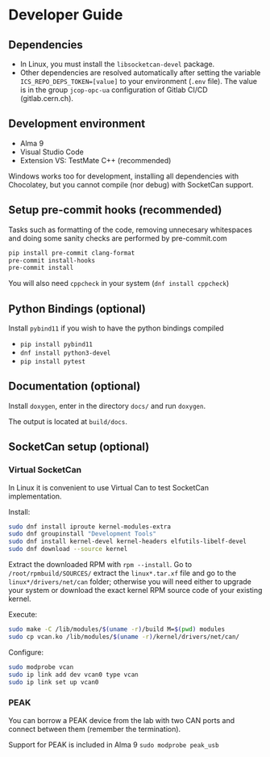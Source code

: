 
# Developer Guide

## Dependencies

- In Linux, you must install the `libsocketcan-devel` package.
- Other dependencies are resolved automatically after setting the variable `ICS_REPO_DEPS_TOKEN=[value]` to
your environment (`.env` file). The value is in the group `jcop-opc-ua` configuration of Gitlab CI/CD (gitlab.cern.ch).

## Development environment

- Alma 9
- Visual Studio Code
- Extension VS: TestMate C++ (recommended)

Windows works too for development, installing all dependencies with Chocolatey, but you cannot
compile (nor debug) with SocketCan support.

## Setup pre-commit hooks (recommended)

Tasks such as formatting of the code, removing unnecesary whitespaces and doing some sanity checks are performed by pre-commit.com

```bash
pip install pre-commit clang-format
pre-commit install-hooks
pre-commit install
```

You will also need `cppcheck` in your system (`dnf install cppcheck`)

## Python Bindings (optional)

Install `pybind11` if you wish to have the python bindings compiled

- `pip install pybind11`
- `dnf install python3-devel`
- `pip install pytest`

## Documentation (optional)

Install `doxygen`, enter in the directory `docs/` and run `doxygen`.

The output is located at `build/docs`.

## SocketCan setup (optional)

### Virtual SocketCan

In Linux it is convenient to use Virtual Can to test SocketCan implementation.

Install:

```bash
sudo dnf install iproute kernel-modules-extra
sudo dnf groupinstall "Development Tools"
sudo dnf install kernel-devel kernel-headers elfutils-libelf-devel
sudo dnf download --source kernel
```

Extract the downloaded RPM with `rpm --install`. Go to `/root/rpmbuild/SOURCES/` extract the `linux*.tar.xf` file and go to the `linux*/drivers/net/can` folder; otherwise you will need either to upgrade your
system or download the exact kernel RPM source code of your existing kernel.

Execute:

```bash
sudo make -C /lib/modules/$(uname -r)/build M=$(pwd) modules
sudo cp vcan.ko /lib/modules/$(uname -r)/kernel/drivers/net/can/
```

Configure:

```bash
sudo modprobe vcan
sudo ip link add dev vcan0 type vcan
sudo ip link set up vcan0
```

### PEAK

You can borrow a PEAK device from the lab with two CAN ports and connect between them (remember the termination).

Support for PEAK is included in Alma 9 `sudo modprobe peak_usb`
